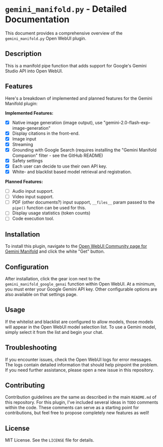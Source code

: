 # `gemini_manifold.py` - Detailed Documentation

This document provides a comprehensive overview of the `gemini_manifold.py` Open WebUI plugin.

## Description

This is a manifold pipe function that adds support for Google's Gemini Studio API into Open WebUI.

## Features

Here's a breakdown of implemented and planned features for the Gemini Manifold plugin:

**Implemented Features:**

-   [x] Native image generation (image output), use "gemini-2.0-flash-exp-image-generation"
-   [x] Display citations in the front-end.
-   [x] Image input
-   [x] Streaming
-   [x] Grounding with Google Search (requires installing the "Gemini Manifold Companion" filter - see the GitHub README)
-   [x] Safety settings
-   [x] Each user can decide to use their own API key.
-   [x] White- and blacklist based model retrieval and registration.

**Planned Features:**

-   [ ] Audio input support.
-   [ ] Video input support.
-   [ ] PDF (other documents?) input support, `__files__` param passed to the `pipe()` function can be used for this.
-   [ ] Display usage statistics (token counts)
-   [ ] Code execution tool.

## Installation

To install this plugin, navigate to the [Open WebUI Community page for Gemini Manifold](https://openwebui.com/f/suurt8ll/gemini_manifold_google_genai) and click the white "Get" button.

## Configuration

After installation, click the gear icon next to the `gemini_manifold_google_genai` function within Open WebUI. At a minimum, you must enter your Google Gemini API key. Other configurable options are also available on that settings page.

## Usage

If the whitelist and blacklist are configured to allow models, those models will appear in the Open WebUI model selection list. To use a Gemini model, simply select it from the list and begin your chat.

## Troubleshooting

If you encounter issues, check the Open WebUI logs for error messages. The logs contain detailed information that should help pinpoint the problem. If you need further assistance, please open a new issue in this repository.

## Contributing

Contribution guidelines are the same as described in the main `README.md` of this repository. For this plugin, I've included several ideas in `TODO` comments within the code. These comments can serve as a starting point for contributions, but feel free to propose completely new features as well!

## License

MIT License. See the `LICENSE` file for details.